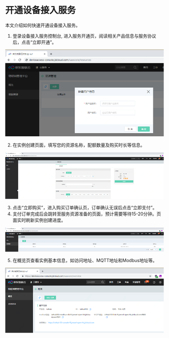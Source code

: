 # 开通设备接入服务

本文介绍如何快速开通设备接入服务。

1. 登录设备接入服务控制台, 进入服务开通页，阅读相关产品信息与服务协议后，点击“立即开通”。

![新建用户](../../../../image/IoT/Device-Access/Getting-Started/Create-User.png)

2. 在实例创建页面，填写您的资源名称，配额数量及购买时长等信息。

![创建实例](../../../../image/IoT/Device-Access/Getting-Started/Create-Instance.png)

3. 点击“立即购买”，进入购买订单确认页，订单确认无误后点击“立即支付”。
4. 支付订单完成后会跳转至服务资源准备的页面，预计需要等待15-20分钟。页面实时刷新实例创建进度。

![实例列表](../../../../image/IoT/Device-Access/Getting-Started/Instance-List.png)

5. 在概览页查看实例基本信息，如访问地址、MQTT地址和Modbus地址等。

![实例详情](../../../../image/IoT/Device-Access/Getting-Started/Instance-Info.png)

